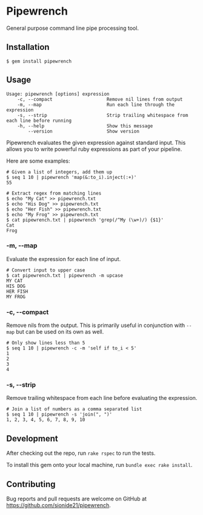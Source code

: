 # Pipewrench

General purpose command line pipe processing tool.

## Installation

    $ gem install pipewrench

## Usage

```
Usage: pipewrench [options] expression
    -c, --compact                    Remove nil lines from output
    -m, --map                        Run each line through the expression
    -s, --strip                      Strip trailing whitespace from each line before running
    -h, --help                       Show this message
        --version                    Show version
```

Pipewrench evaluates the given expression against standard input.
This allows you to write powerful ruby expressions as part of your pipeline.

Here are some examples:

```
# Given a list of integers, add them up
$ seq 1 10 | pipewrench 'map(&:to_i).inject(:+)'
55

# Extract regex from matching lines
$ echo "My Cat" >> pipewrench.txt
$ echo "His Dog" >> pipewrench.txt
$ echo "Her Fish" >> pipewrench.txt
$ echo "My Frog" >> pipewrench.txt
$ cat pipewrench.txt | pipewrench 'grep(/^My (\w+)/) {$1}'
Cat
Frog
```

### -m, --map

Evaluate the expression for each line of input.

```
# Convert input to upper case
$ cat pipewrench.txt | pipewrench -m upcase
MY CAT
HIS DOG
HER FISH
MY FROG
```

### -c, --compact

Remove nils from the output. This is primarily useful in conjunction with `--map` but can be used on its own as well.

```
# Only show lines less than 5
$ seq 1 10 | pipewrench -c -m 'self if to_i < 5'
1
2
3
4
```

### -s, --strip

Remove trailing whitespace from each line before evaluating the expression.

```
# Join a list of numbers as a comma separated list
$ seq 1 10 | pipewrench -s 'join(", ")'
1, 2, 3, 4, 5, 6, 7, 8, 9, 10
```

## Development

After checking out the repo, run `rake rspec` to run the tests.

To install this gem onto your local machine, run `bundle exec rake install`.

## Contributing

Bug reports and pull requests are welcome on GitHub at https://github.com/sionide21/pipewrench.
